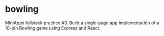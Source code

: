 # bowling
MiniApps fullstack practice #3. Build a single-page app implementation of a 10-pin Bowling game using Express and React.
